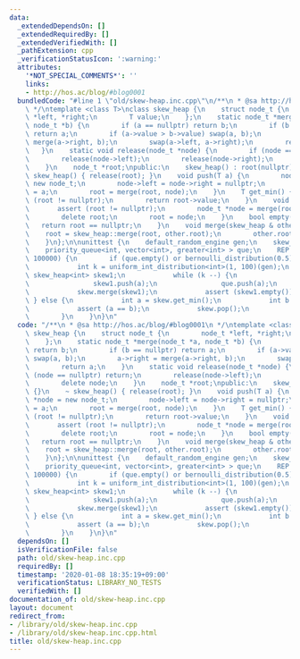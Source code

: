 ```yaml
---
data:
  _extendedDependsOn: []
  _extendedRequiredBy: []
  _extendedVerifiedWith: []
  _pathExtension: cpp
  _verificationStatusIcon: ':warning:'
  attributes:
    '*NOT_SPECIAL_COMMENTS*': ''
    links:
    - http://hos.ac/blog/#blog0001
  bundledCode: "#line 1 \"old/skew-heap.inc.cpp\"\n/**\n * @sa http://hos.ac/blog/#blog0001\n\
    \ */\ntemplate <class T>\nclass skew_heap {\n    struct node_t {\n        node_t\
    \ *left, *right;\n        T value;\n    };\n    static node_t *merge(node_t *a,\
    \ node_t *b) {\n        if (a == nullptr) return b;\n        if (b == nullptr)\
    \ return a;\n        if (a->value > b->value) swap(a, b);\n        a->right =\
    \ merge(a->right, b);\n        swap(a->left, a->right);\n        return a;\n \
    \   }\n    static void release(node_t *node) {\n        if (node == nullptr) return;\n\
    \        release(node->left);\n        release(node->right);\n        delete node;\n\
    \    }\n    node_t *root;\npublic:\n    skew_heap() : root(nullptr) {}\n    ~\
    \ skew_heap() { release(root); }\n    void push(T a) {\n        node_t *node =\
    \ new node_t;\n        node->left = node->right = nullptr;\n        node->value\
    \ = a;\n        root = merge(root, node);\n    }\n    T get_min() {\n        assert\
    \ (root != nullptr);\n        return root->value;\n    }\n    void pop() {\n \
    \       assert (root != nullptr);\n        node_t *node = merge(root->left, root->right);\n\
    \        delete root;\n        root = node;\n    }\n    bool empty() {\n     \
    \   return root == nullptr;\n    }\n    void merge(skew_heap & other) {\n    \
    \    root = skew_heap::merge(root, other.root);\n        other.root = nullptr;\n\
    \    }\n};\n\nunittest {\n    default_random_engine gen;\n    skew_heap<int> skew;\n\
    \    priority_queue<int, vector<int>, greater<int> > que;\n    REP (iteration,\
    \ 100000) {\n        if (que.empty() or bernoulli_distribution(0.5)(gen)) {\n\
    \            int k = uniform_int_distribution<int>(1, 100)(gen);\n           \
    \ skew_heap<int> skew1;\n            while (k --) {\n                int a = uniform_int_distribution<int>()(gen);\n\
    \                skew1.push(a);\n                que.push(a);\n            }\n\
    \            skew.merge(skew1);\n            assert (skew1.empty());\n       \
    \ } else {\n            int a = skew.get_min();\n            int b = que.top();\n\
    \            assert (a == b);\n            skew.pop();\n            que.pop();\n\
    \        }\n    }\n}\n"
  code: "/**\n * @sa http://hos.ac/blog/#blog0001\n */\ntemplate <class T>\nclass\
    \ skew_heap {\n    struct node_t {\n        node_t *left, *right;\n        T value;\n\
    \    };\n    static node_t *merge(node_t *a, node_t *b) {\n        if (a == nullptr)\
    \ return b;\n        if (b == nullptr) return a;\n        if (a->value > b->value)\
    \ swap(a, b);\n        a->right = merge(a->right, b);\n        swap(a->left, a->right);\n\
    \        return a;\n    }\n    static void release(node_t *node) {\n        if\
    \ (node == nullptr) return;\n        release(node->left);\n        release(node->right);\n\
    \        delete node;\n    }\n    node_t *root;\npublic:\n    skew_heap() : root(nullptr)\
    \ {}\n    ~ skew_heap() { release(root); }\n    void push(T a) {\n        node_t\
    \ *node = new node_t;\n        node->left = node->right = nullptr;\n        node->value\
    \ = a;\n        root = merge(root, node);\n    }\n    T get_min() {\n        assert\
    \ (root != nullptr);\n        return root->value;\n    }\n    void pop() {\n \
    \       assert (root != nullptr);\n        node_t *node = merge(root->left, root->right);\n\
    \        delete root;\n        root = node;\n    }\n    bool empty() {\n     \
    \   return root == nullptr;\n    }\n    void merge(skew_heap & other) {\n    \
    \    root = skew_heap::merge(root, other.root);\n        other.root = nullptr;\n\
    \    }\n};\n\nunittest {\n    default_random_engine gen;\n    skew_heap<int> skew;\n\
    \    priority_queue<int, vector<int>, greater<int> > que;\n    REP (iteration,\
    \ 100000) {\n        if (que.empty() or bernoulli_distribution(0.5)(gen)) {\n\
    \            int k = uniform_int_distribution<int>(1, 100)(gen);\n           \
    \ skew_heap<int> skew1;\n            while (k --) {\n                int a = uniform_int_distribution<int>()(gen);\n\
    \                skew1.push(a);\n                que.push(a);\n            }\n\
    \            skew.merge(skew1);\n            assert (skew1.empty());\n       \
    \ } else {\n            int a = skew.get_min();\n            int b = que.top();\n\
    \            assert (a == b);\n            skew.pop();\n            que.pop();\n\
    \        }\n    }\n}\n"
  dependsOn: []
  isVerificationFile: false
  path: old/skew-heap.inc.cpp
  requiredBy: []
  timestamp: '2020-01-08 18:35:19+09:00'
  verificationStatus: LIBRARY_NO_TESTS
  verifiedWith: []
documentation_of: old/skew-heap.inc.cpp
layout: document
redirect_from:
- /library/old/skew-heap.inc.cpp
- /library/old/skew-heap.inc.cpp.html
title: old/skew-heap.inc.cpp
---
```

